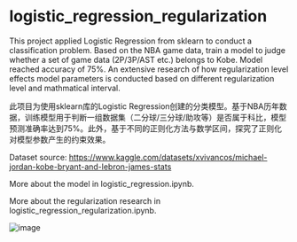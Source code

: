 # logistic_regression_regularization

This project applied Logistic Regression from sklearn to conduct a classification problem. Based on the NBA game data, train a model to judge whether a set of game data (2P/3P/AST etc.) belongs to Kobe. Model reached accuracy of 75%. An extensive research of how regularization level effects model parameters is conducted based on different regularization level and mathmatical interval.

此项目为使用sklearn库的Logistic Regression创建的分类模型。基于NBA历年数据，训练模型用于判断一组数据集（二分球/三分球/助攻等）是否属于科比，模型预测准确率达到75%。此外，基于不同的正则化方法与数学区间，探究了正则化对模型参数产生的约束效果。


Dataset source: https://www.kaggle.com/datasets/xvivancos/michael-jordan-kobe-bryant-and-lebron-james-stats

More about the model in logistic_regression.ipynb.

More about the regularization research in logistic_regression_regularization.ipynb.

![image](https://github.com/xiamze/logistic_regression_regularization/blob/main/Images/regularization.png)
